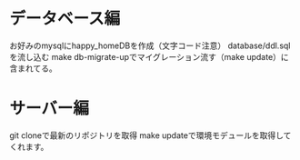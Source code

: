# データベース編
お好みのmysqlにhappy_homeDBを作成（文字コード注意）
database/ddl.sqlを流し込む
make db-migrate-upでマイグレーション流す（make update）に含まれてる。

# サーバー編
git cloneで最新のリポジトリを取得
make updateで環境モデュールを取得してくれます。
